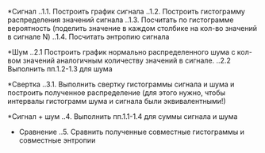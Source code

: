 *Сигнал
..1.1. Построить график сигнала
..1.2. Построить гистограмму распределения значений сигнала
..1.3. Посчитать по гистограмме вероятность (поделить значение в каждом столбике на кол-во значений в сигнале N)
..1.4. Посчитать энтропию сигнала

*Шум
..2.1 Построить график нормально распределенного шума с кол-вом значений аналогичным количеству значений в сигнале.
..2.2 Выполнить пп.1.2-1.3 для шума

*Свертка
..3.1. Выполнить свертку гистограммы сигнала и шума и построить полученное распределение (для этого нужно, чтобы интервалы гистограмм шума и сигнала были эквивалентными!)

*Сигнал + шум
..4. Выполнить пп.1.1-1.4 для суммы сигнала и шума

* Сравнение
..5. Сравнить полученные совместные гистограммы и совместные энтропии
